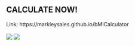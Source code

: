 <h2>CALCULATE NOW!</h2>
<div>Link: https://markleysales.github.io/bMICalculator</div>
<br>
<img src="https://user-images.githubusercontent.com/95272518/148840229-c46224e9-1dd5-41bd-8b32-4cc193d1ac54.png">
<img src="https://user-images.githubusercontent.com/95272518/148840310-63551829-8dfb-4d8b-939f-5e37fa201ed8.png">
